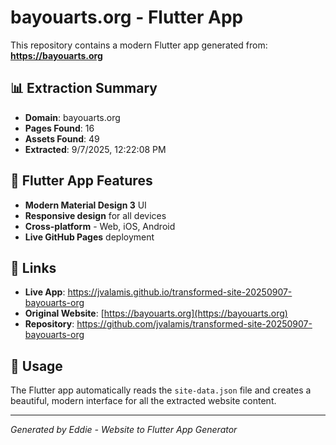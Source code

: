 # bayouarts.org - Flutter App

This repository contains a modern Flutter app generated from: **https://bayouarts.org**

## 📊 Extraction Summary
- **Domain**: bayouarts.org
- **Pages Found**: 16
- **Assets Found**: 49
- **Extracted**: 9/7/2025, 12:22:08 PM

## 🎨 Flutter App Features
- **Modern Material Design 3** UI
- **Responsive design** for all devices
- **Cross-platform** - Web, iOS, Android
- **Live GitHub Pages** deployment

## 🔗 Links
- **Live App**: https://jvalamis.github.io/transformed-site-20250907-bayouarts-org
- **Original Website**: [https://bayouarts.org](https://bayouarts.org)
- **Repository**: https://github.com/jvalamis/transformed-site-20250907-bayouarts-org

## 📱 Usage
The Flutter app automatically reads the `site-data.json` file and creates a beautiful, modern interface for all the extracted website content.

---
*Generated by Eddie - Website to Flutter App Generator*
